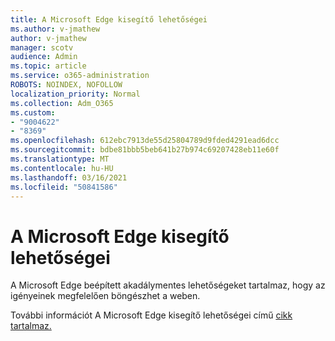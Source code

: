 ```yaml
---
title: A Microsoft Edge kisegítő lehetőségei
ms.author: v-jmathew
author: v-jmathew
manager: scotv
audience: Admin
ms.topic: article
ms.service: o365-administration
ROBOTS: NOINDEX, NOFOLLOW
localization_priority: Normal
ms.collection: Adm_O365
ms.custom:
- "9004622"
- "8369"
ms.openlocfilehash: 612ebc7913de55d25804789d9fded4291ead6dcc
ms.sourcegitcommit: bdbe81bbb5beb641b27b974c69207428eb11e60f
ms.translationtype: MT
ms.contentlocale: hu-HU
ms.lasthandoff: 03/16/2021
ms.locfileid: "50841586"
---
```

# <a name="accessibility-features-in-microsoft-edge"></a>A Microsoft Edge kisegítő lehetőségei

A Microsoft Edge beépített akadálymentes lehetőségeket tartalmaz, hogy az igényeinek megfelelően böngészhet a weben.

További információt A Microsoft Edge kisegítő lehetőségei című [cikk tartalmaz.](https://go.microsoft.com/fwlink/?linkid=2153648)
